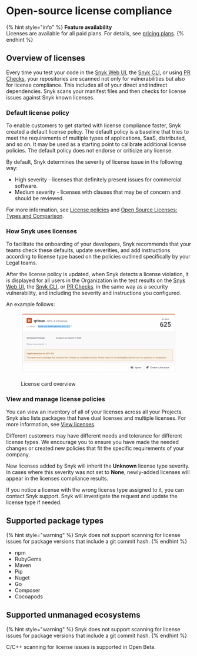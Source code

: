 # Open-source license compliance

{% hint style="info" %}
**Feature availability**\
Licenses are available for all paid plans. For details, see [pricing plans](https://snyk.io/plans/).
{% endhint %}

## Overview of licenses&#x20;

Every time you test your code in the [Snyk Web UI](../../../getting-started/explore-snyk-through-the-web-ui.md), the [Snyk CLI](../../../snyk-cli/), or using [PR Checks](../../run-pr-checks/), your repositories are scanned not only for vulnerabilities but also for license compliance. This includes all of your direct and indirect dependencies. Snyk scans your manifest files and then checks for license issues against Snyk known licenses.

### Default license policy

To enable customers to get started with license compliance faster, Snyk created a default license policy. The default policy is a baseline that tries to meet the requirements of multiple types of applications, SaaS, distributed, and so on. It may be used as a starting point to calibrate additional license policies. The default policy does not endorse or criticize any license.

By default, Snyk determines the severity of license issue in the following way:

* High severity - licenses that definitely present issues for commercial software.
* Medium severity - licenses with clauses that may be of concern and should be reviewed.

For more information, see [License policies](../../../manage-issues/policies/license-policies/) and [Open Source Licenses: Types and Comparison](https://snyk.io/learn/open-source-licenses/).

### How Snyk uses licenses

To facilitate the onboarding of your developers, Snyk recommends that your teams check these defaults, update severities, and add instructions according to license type based on the policies outlined specifically by your Legal teams.&#x20;

After the license policy is updated, when Snyk detects a license violation, it is displayed for all users in the Organization in the test results on the [Snyk Web UI](../../../getting-started/explore-snyk-through-the-web-ui.md), the [Snyk CLI](../../../snyk-cli/), or [PR Checks](../../run-pr-checks/). in the same way as a security vulnerability, and including the severity and instructions you configured.

An example follows:

<div align="left">

<figure><img src="../../../.gitbook/assets/image5 (2).png" alt="License card overview."><figcaption><p>License card overview</p></figcaption></figure>

</div>

### View and manage license policies

You can view an inventory of all of your licenses across all your Projects. Snyk also lists packages that have dual licenses and multiple licenses. For more information, see [View licenses](../../../manage-issues/dependencies-and-licenses/view-licenses.md).

Different customers may have different needs and tolerance for different license types. We encourage you to ensure you have made the needed changes or created new policies that fit the specific requirements of your company.

New licenses added by Snyk will inherit the **Unknown** license type severity. In cases where this severity was not set to **None**, newly-added licenses will appear in the licenses compliance results.

If you notice a license with the wrong license type assigned to it, you can contact Snyk support. Snyk will investigate the request and update the license type if needed.

## **Supported package types**

{% hint style="warning" %}
Snyk does not support scanning for license issues for package versions that include a git commit hash.
{% endhint %}

* npm
* RubyGems
* Maven
* Pip
* Nuget
* Go
* Composer
* Cocoapods

## **Supported unmanaged ecosystems**

{% hint style="warning" %}
Snyk does not support scanning for license issues for package versions that include a git commit hash.
{% endhint %}

C/C++ scanning for license issues is supported in Open Beta.
